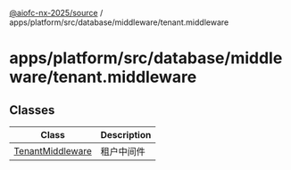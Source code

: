 [@aiofc-nx-2025/source](../../../../../../index.md) / apps/platform/src/database/middleware/tenant.middleware

# apps/platform/src/database/middleware/tenant.middleware

## Classes

| Class | Description |
| ------ | ------ |
| [TenantMiddleware](classes/TenantMiddleware.md) | 租户中间件 |
